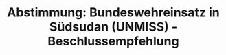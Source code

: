 ---
abstimmung:
  abstimmung: 1
  bundestagssitzung: 214
  datum: 3. März 2021
  legislaturperiode: 19
categories:
- Todo
data:
- title: Abstimmungsergebnis 20210303_1-data.pdf
  url: /res/2021-btw/abstimmungsergebnisse/20210303_1-data.pdf
- title: Abstimmungsergebnis 20210303_1_xls-data.xlsx
  url: /res/2021-btw/abstimmungsergebnisse/20210303_1_xls-data.xlsx
- title: Abstimmungsergebnis 20210303_1_xls-data.csv
  url: /res/2021-btw/abstimmungsergebnisse/csv/20210303_1_xls-data.csv
ergebnis:
  AfD:
    enthaltung: 1
    gesamt: 88
    ja: 67
    nein: 9
    nichtabgegeben: 11
    ungueltig: 0
  Bündnis 90/Die Grünen:
    enthaltung: 0
    gesamt: 67
    ja: 63
    nein: 1
    nichtabgegeben: 3
    ungueltig: 0
  Die Linke:
    enthaltung: 0
    gesamt: 69
    ja: 0
    nein: 56
    nichtabgegeben: 13
    ungueltig: 0
  FDP:
    enthaltung: 0
    gesamt: 80
    ja: 75
    nein: 0
    nichtabgegeben: 5
    ungueltig: 0
  cdu/csu:
    enthaltung: 0
    gesamt: 246
    ja: 226
    nein: 0
    nichtabgegeben: 20
    ungueltig: 0
  file: 20210303_1_xls-data.xlsx
  fraktionslos:
    enthaltung: 1
    gesamt: 7
    ja: 2
    nein: 1
    nichtabgegeben: 3
    ungueltig: 0
  spd:
    enthaltung: 0
    gesamt: 152
    ja: 138
    nein: 0
    nichtabgegeben: 14
    ungueltig: 0
layout: abstimmung
links:
- title: Link zu bundestag.de
  url: https://www.bundestag.de/parlament/plenum/abstimmung/abstimmung?id=714
preview: 'Deutscher Bundestag


  214. Sitzung des Deutschen Bundestages

  am Mittwoch, 3. März 2021


  Endgültiges Ergebnis der Namentlichen Abstimmung Nr. 1


  Beschlussempfehlung des Auswärtigen Ausschusses (3. Ausschuss)

  zu dem Antrag der Bundesregierung

  Fortsetzung der Beteiligung bewaffneter deutscher Streitkräfte an der Mission der

  Vereinten Nationen in der Republik Südsudan (UNMISS)

  Drs. 19/26557 und 19/27015'
tags:
- Todo
title: 'Abstimmung: Bundeswehreinsatz in Südsudan (UNMISS) - Beschlussempfehlung'
---